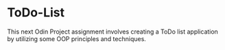 # ToDo-List
This next Odin Project assignment involves creating a ToDo list application by utilizing some OOP principles and techniques.
